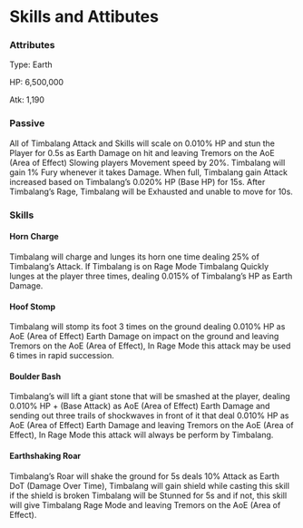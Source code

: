 # Skills and Attibutes

### Attributes

Type: Earth

HP: 6,500,000

Atk: 1,190

### **Passive**

All of Timbalang Attack and Skills will scale on 0.010% HP and stun the Player for 0.5s as Earth Damage on hit and leaving Tremors on the AoE (Area of Effect) Slowing players Movement speed by 20%. Timbalang will gain 1% Fury whenever it takes Damage. When full, Timbalang gain Attack increased based on Timbalang’s 0.020% HP (Base HP) for 15s. After Timbalang’s Rage, Timbalang will be Exhausted and unable to move for 10s.

### **Skills**

#### **Horn Charge**

Timbalang will charge and lunges its horn one time dealing 25% of Timbalang’s Attack. If Timbalang is on Rage Mode Timbalang Quickly lunges at the player three times, dealing 0.015% of Timbalang’s HP as Earth Damage.

#### **Hoof Stomp**

Timbalang will stomp its foot 3 times on the ground dealing 0.010% HP as AoE (Area of Effect) Earth Damage on impact on the ground and leaving Tremors on the AoE (Area of Effect), In Rage Mode this attack may be used 6 times in rapid succession.

#### **Boulder Bash**

Timbalang’s will lift a giant stone that will be smashed at the player, dealing 0.010% HP + (Base Attack) as AoE (Area of Effect) Earth Damage and sending out three trails of shockwaves in front of it that deal 0.010% HP as AoE (Area of Effect) Earth Damage and leaving Tremors on the AoE (Area of Effect), In Rage Mode this attack will always be perform by Timbalang.

#### Earthshaking Ro**ar**

Timbalang’s Roar will shake the ground for 5s deals 10% Attack as Earth DoT (Damage Over Time), Timbalang will gain shield while casting this skill if the shield is broken Timbalang will be Stunned for 5s and if not, this skill will give Timbalang Rage Mode and leaving Tremors on the AoE (Area of Effect).
